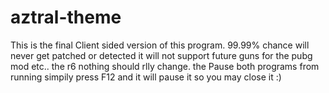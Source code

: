 # aztral-theme
This is the final Client sided version of this program. 99.99% chance will never get patched or detected it will not support future guns for the pubg mod etc.. the r6 nothing should rlly change.   the Pause both programs from running simpily press F12 and it will pause it so you may close it :) 
